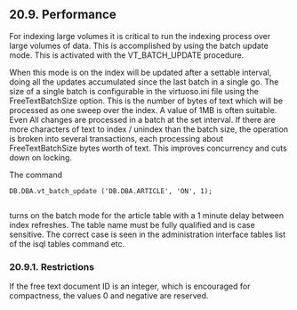 <div id="ftperformance" class="section">

<div class="titlepage">

<div>

<div>

## 20.9. Performance

</div>

</div>

</div>

For indexing large volumes it is critical to run the indexing process
over large volumes of data. This is accomplished by using the batch
update mode. This is activated with the VT_BATCH_UPDATE procedure.

When this mode is on the index will be updated after a settable
interval, doing all the updates accumulated since the last batch in a
single go. The size of a single batch is configurable in the
virtuoso.ini file using the FreeTextBatchSize option. This is the number
of bytes of text which will be processed as one sweep over the index. A
value of 1MB is often suitable. Even All changes are processed in a
batch at the set interval. If there are more characters of text to index
/ unindex than the batch size, the operation is broken into several
transactions, each processing about FreeTextBatchSize bytes worth of
text. This improves concurrency and cuts down on locking.

The command

``` programlisting
DB.DBA.vt_batch_update ('DB.DBA.ARTICLE', 'ON', 1);
    
```

turns on the batch mode for the article table with a 1 minute delay
between index refreshes. The table name must be fully qualified and is
case sensitive. The correct case is seen in the administration interface
tables list of the isql tables command etc.

<div id="restrictions" class="section">

<div class="titlepage">

<div>

<div>

### 20.9.1. Restrictions

</div>

</div>

</div>

If the free text document ID is an integer, which is encouraged for
compactness, the values 0 and negative are reserved.

</div>

</div>
